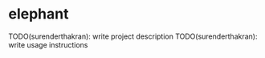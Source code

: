 # elephant

TODO(surenderthakran): write project description
TODO(surenderthakran): write usage instructions
